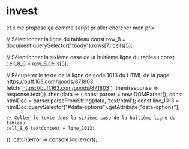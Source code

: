 # invest


et il me propose ça comme script pr aller chercher mon prix 

// Sélectionner la ligne du tableau
const row_8 = document.querySelector("tbody").rows[7].cells[5];

// Sélectionner la sixième case de la huitième ligne du tableau
const cell_8_6 = row_8.cells[5];

// Récupérer le texte de la ligne de code 1013 du HTML de la page https://buff.163.com/goods/871803
fetch('https://buff.163.com/goods/871803')
  .then(response => response.text())
  .then(data => {
    const parser = new DOMParser();
    const htmlDoc = parser.parseFromString(data, 'text/html');
    const line_1013 = htmlDoc.querySelector("#data-options").getAttribute("data-options");

    // Coller le texte dans la sixième case de la huitième ligne du tableau
    cell_8_6.textContent = line_1013;
  })
  .catch(error => console.log(error));
